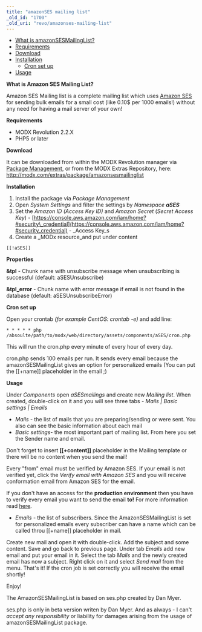 ```yaml
---
title: "amazonSES mailing list"
_old_id: "1700"
_old_uri: "revo/amazonses-mailing-list"
---
```


- [What is amazonSESMailingList?](#whatis)
- [Requirements](#req)
- [Download](#download)
- [Installation](#install)
  - [Cron set up](#cron)
- [Usage](http://usage)

 **<a id="whatis">What is Amazon SES Mailing List?</a>**

 Amazon SES Mailing list is a complete mailing list which uses [Amazon SES](http://aws.amazon.com/ses/) for sending bulk emails for a small cost (like 0.10$ per 1000 emails!) without any need for having a mail server of your own!

 <a id="req">**Requirements**</a>

- MODX Revolution 2.2.X
- PHP5 or later

 **<a id="download">Download</a>**

 It can be downloaded from within the MODX Revolution manager via [Package Management](developing-in-modx/advanced-development/package-management), or from the MODX Extras Repository, here: <http://modx.com/extras/package/amazonsesmailinglist>

 **<a id="install">Installation</a>**

1. Install the package via _Package Management_
2. Open _System Settings_ and filter the settings by _Namespace **aSES**_
3. Set the _Amazon ID (Access Key ID)_ and _Amazon Secret_ (_Secret Access Key_) - [https://console.aws.amazon.com/iam/home?#security\_credential](https://console.aws.amazon.com/iam/home?#security_credential) - _Access Key_s
4. Create a _MODx resource_and put under content

``` plain 
[[!aSES]]

```

 **Properties**

 **&tpl** - Chunk name with unsubscribe message when unsubscribing is successful (default: aSESUnsubscribe)

 **&tpl\_error** - Chunk name with error message if email is not found in the database (default: aSESUnsubscribeError)

 **<a id="cron">Cron set up</a>**

 Open your crontab _(for example CentOS: crontab -e)_ and add line:

 ``` plain 
* * * * * php /absoulte/path/to/modx/web/directory/assets/components/aSES/cron.php

```


 This will run the cron.php every minute of every hour of every day.

 cron.php sends 100 emails per run. It sends every email because the amazonSESMailingList gives an option for personalized emails (You can put the \[\[+name\]\] placeholder in the email ;) 


 **<a id="usage"></a>**

 **<a id="usage"> Usage </a>**

 **<a id="usage"></a>**

 Under _Components_ open _aSESmailings_ and create new _Mailing list_. When created, double-click on it and you will see three tabs - _Mails | Basic settings | Emails_

- _Mails_ - the list of mails that you are preparing/sending or were sent. You also can see the basic information about each mail
- _Basic settings_- the most important part of mailing list. From here you set the Sender name and email.

 Don't forget to insert **\[\[+content\]\]** placeholder in the Mailing template or there will be no content when you send the mail!


 Every "from" email must be verified by Amazon SES. If your email is not verified yet, click the _Verify email with Amazon SES_ and you will receive conformation email from Amazon SES for the email.


 If you don't have an access for the **production environment** then you have to verify every email you want to send the email **to!** For more information read [here](http://aws.amazon.com/ses/#functionality).


- _Emails_ - the list of subscribers. Since the AmazonSESMailingList is set for personalized emails every subscriber can have a name which can be called throu \[\[+name\]\] placeholder in mail.

 Create new mail and open it with double-click. Add the subject and some content. Save and go back to previous page. Under tab _Emails_ add new email and put your email in it. Select the tab _Mails_ and the newly created email has now a subject. Right click on it and select _Send mail_ from the menu. That's it! If the cron job is set correctly you will receive the email shortly!

 Enjoy!

 The AmazonSESMailingList is based on ses.php created by Dan Myer. 

 ses.php is only in beta version writen by Dan Myer. And as always - I can't _accept any responsibility_ or liability for damages arising from the usage of amazonSESMailingList package.